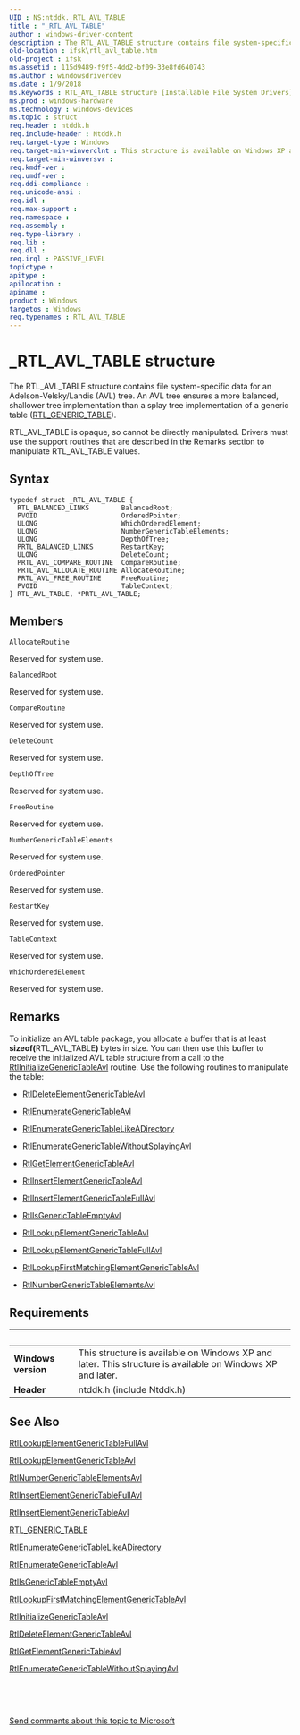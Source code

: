 ```yaml
---
UID : NS:ntddk._RTL_AVL_TABLE
title : "_RTL_AVL_TABLE"
author : windows-driver-content
description : The RTL_AVL_TABLE structure contains file system-specific data for an Adelson-Velsky/Landis (AVL) tree.
old-location : ifsk\rtl_avl_table.htm
old-project : ifsk
ms.assetid : 115d9489-f9f5-4dd2-bf09-33e8fd640743
ms.author : windowsdriverdev
ms.date : 1/9/2018
ms.keywords : RTL_AVL_TABLE structure [Installable File System Drivers], ntddk/RTL_AVL_TABLE, PRTL_AVL_TABLE structure pointer [Installable File System Drivers], ntddk/PRTL_AVL_TABLE, RTL_AVL_TABLE, othersystemstructures_15c34a0b-0bca-4c5f-82d9-0320ef0d33ad.xml, *PRTL_AVL_TABLE, ifsk.rtl_avl_table, PRTL_AVL_TABLE, _RTL_AVL_TABLE
ms.prod : windows-hardware
ms.technology : windows-devices
ms.topic : struct
req.header : ntddk.h
req.include-header : Ntddk.h
req.target-type : Windows
req.target-min-winverclnt : This structure is available on Windows XP and later.
req.target-min-winversvr : 
req.kmdf-ver : 
req.umdf-ver : 
req.ddi-compliance : 
req.unicode-ansi : 
req.idl : 
req.max-support : 
req.namespace : 
req.assembly : 
req.type-library : 
req.lib : 
req.dll : 
req.irql : PASSIVE_LEVEL
topictype : 
apitype : 
apilocation : 
apiname : 
product : Windows
targetos : Windows
req.typenames : RTL_AVL_TABLE
---
```


# _RTL_AVL_TABLE structure
The RTL_AVL_TABLE structure contains file system-specific data for an Adelson-Velsky/Landis (AVL) tree. An AVL tree ensures a more balanced, shallower tree implementation than a splay tree implementation of a generic table (<a href="..\ntddk\ns-ntddk-_rtl_generic_table.md">RTL_GENERIC_TABLE</a>). 

RTL_AVL_TABLE is opaque, so cannot be directly manipulated. Drivers must use the support routines that are described in the Remarks section to manipulate RTL_AVL_TABLE values.

## Syntax
````
typedef struct _RTL_AVL_TABLE {
  RTL_BALANCED_LINKS        BalancedRoot;
  PVOID                     OrderedPointer;
  ULONG                     WhichOrderedElement;
  ULONG                     NumberGenericTableElements;
  ULONG                     DepthOfTree;
  PRTL_BALANCED_LINKS       RestartKey;
  ULONG                     DeleteCount;
  PRTL_AVL_COMPARE_ROUTINE  CompareRoutine;
  PRTL_AVL_ALLOCATE_ROUTINE AllocateRoutine;
  PRTL_AVL_FREE_ROUTINE     FreeRoutine;
  PVOID                     TableContext;
} RTL_AVL_TABLE, *PRTL_AVL_TABLE;
````

## Members


`AllocateRoutine`

Reserved for system use.

`BalancedRoot`

Reserved for system use.

`CompareRoutine`

Reserved for system use.

`DeleteCount`

Reserved for system use.

`DepthOfTree`

Reserved for system use.

`FreeRoutine`

Reserved for system use.

`NumberGenericTableElements`

Reserved for system use.

`OrderedPointer`

Reserved for system use.

`RestartKey`

Reserved for system use.

`TableContext`

Reserved for system use.

`WhichOrderedElement`

Reserved for system use.

## Remarks
To initialize an AVL table package, you allocate a buffer that is at least <b>sizeof(</b>RTL_AVL_TABLE<b>) </b>bytes in size. You can then use this buffer to receive the initialized AVL table structure from a call to the <a href="..\ntddk\nf-ntddk-rtlinitializegenerictable.md">RtlInitializeGenericTableAvl</a> routine. Use the following routines to manipulate the table:
<ul>
<li>

<a href="..\ntddk\nf-ntddk-rtldeleteelementgenerictable.md">RtlDeleteElementGenericTableAvl</a>


</li>
<li>

<a href="..\ntddk\nf-ntddk-rtlenumerategenerictable.md">RtlEnumerateGenericTableAvl</a>


</li>
<li>

<a href="..\ntddk\nf-ntddk-rtlenumerategenerictablelikeadirectory.md">RtlEnumerateGenericTableLikeADirectory</a>


</li>
<li>

<a href="..\ntddk\nf-ntddk-rtlenumerategenerictablewithoutsplaying.md">RtlEnumerateGenericTableWithoutSplayingAvl</a>


</li>
<li>

<a href="..\ntddk\nf-ntddk-rtlgetelementgenerictableavl.md">RtlGetElementGenericTableAvl</a>


</li>
<li>

<a href="..\ntddk\nf-ntddk-rtlinsertelementgenerictable.md">RtlInsertElementGenericTableAvl</a>


</li>
<li>

<a href="..\ntddk\nf-ntddk-rtlinsertelementgenerictablefullavl.md">RtlInsertElementGenericTableFullAvl</a>


</li>
<li>

<a href="..\ntddk\nf-ntddk-rtlisgenerictableempty.md">RtlIsGenericTableEmptyAvl</a>


</li>
<li>

<a href="..\ntddk\nf-ntddk-rtllookupelementgenerictable.md">RtlLookupElementGenericTableAvl</a>


</li>
<li>

<a href="..\ntddk\nf-ntddk-rtllookupelementgenerictablefullavl.md">RtlLookupElementGenericTableFullAvl</a>


</li>
<li>

<a href="..\ntddk\nf-ntddk-rtllookupfirstmatchingelementgenerictableavl.md">RtlLookupFirstMatchingElementGenericTableAvl</a>


</li>
<li>

<a href="..\ntddk\nf-ntddk-rtlnumbergenerictableelements.md">RtlNumberGenericTableElementsAvl</a>


</li>
</ul>

## Requirements
| &nbsp; | &nbsp; |
| ---- |:---- |
| **Windows version** | This structure is available on Windows XP and later. This structure is available on Windows XP and later. |
| **Header** | ntddk.h (include Ntddk.h) |

## See Also

<a href="..\ntddk\nf-ntddk-rtllookupelementgenerictablefullavl.md">RtlLookupElementGenericTableFullAvl</a>

<a href="..\ntddk\nf-ntddk-rtllookupelementgenerictable.md">RtlLookupElementGenericTableAvl</a>

<a href="..\ntddk\nf-ntddk-rtlnumbergenerictableelements.md">RtlNumberGenericTableElementsAvl</a>

<a href="..\ntddk\nf-ntddk-rtlinsertelementgenerictablefullavl.md">RtlInsertElementGenericTableFullAvl</a>

<a href="..\ntddk\nf-ntddk-rtlinsertelementgenerictable.md">RtlInsertElementGenericTableAvl</a>

<a href="..\ntddk\ns-ntddk-_rtl_generic_table.md">RTL_GENERIC_TABLE</a>

<a href="..\ntddk\nf-ntddk-rtlenumerategenerictablelikeadirectory.md">RtlEnumerateGenericTableLikeADirectory</a>

<a href="..\ntddk\nf-ntddk-rtlenumerategenerictable.md">RtlEnumerateGenericTableAvl</a>

<a href="..\ntddk\nf-ntddk-rtlisgenerictableempty.md">RtlIsGenericTableEmptyAvl</a>

<a href="..\ntddk\nf-ntddk-rtllookupfirstmatchingelementgenerictableavl.md">RtlLookupFirstMatchingElementGenericTableAvl</a>

<a href="..\ntddk\nf-ntddk-rtlinitializegenerictable.md">RtlInitializeGenericTableAvl</a>

<a href="..\ntddk\nf-ntddk-rtldeleteelementgenerictable.md">RtlDeleteElementGenericTableAvl</a>

<a href="..\ntddk\nf-ntddk-rtlgetelementgenerictableavl.md">RtlGetElementGenericTableAvl</a>

<a href="..\ntddk\nf-ntddk-rtlenumerategenerictablewithoutsplaying.md">RtlEnumerateGenericTableWithoutSplayingAvl</a>

 

 

<a href="mailto:wsddocfb@microsoft.com?subject=Documentation%20feedback [ifsk\ifsk]:%20RTL_AVL_TABLE structure%20 RELEASE:%20(1/9/2018)&amp;body=%0A%0APRIVACY STATEMENT%0A%0AWe use your feedback to improve the documentation. We don't use your email address for any other purpose, and we'll remove your email address from our system after the issue that you're reporting is fixed. While we're working to fix this issue, we might send you an email message to ask for more info. Later, we might also send you an email message to let you know that we've addressed your feedback.%0A%0AFor more info about Microsoft's privacy policy, see http://privacy.microsoft.com/en-us/default.aspx." title="Send comments about this topic to Microsoft">Send comments about this topic to Microsoft</a>